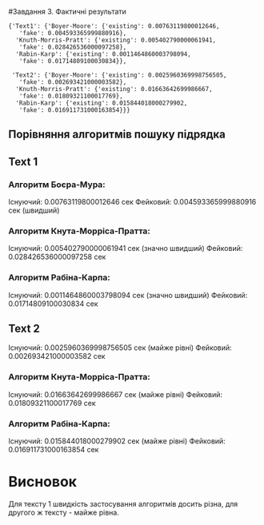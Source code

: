 #Завдання 3. Фактичні результати

```
{'Text1': {'Boyer-Moore': {'existing': 0.00763119800012646,
   'fake': 0.004593365999880916},
  'Knuth-Morris-Pratt': {'existing': 0.005402790000061941,
   'fake': 0.028426536000097258},
  'Rabin-Karp': {'existing': 0.0011464860003798094,
   'fake': 0.01714809100030834}},
   
 'Text2': {'Boyer-Moore': {'existing': 0.0025960369998756505,
   'fake': 0.002693421000003582},
  'Knuth-Morris-Pratt': {'existing': 0.01663642699986667,
   'fake': 0.01809321100017769},
  'Rabin-Karp': {'existing': 0.015844018000279902,
   'fake': 0.016911731000163854}}}
```

## Порівняння алгоритмів пошуку підрядка
## Text 1

### Алгоритм Боєра-Мура: 
Існуючий: 0.00763119800012646 сек
Фейковий: 0.004593365999880916 сек (швидший)

### Алгоритм Кнута-Морріса-Пратта: 
Існуючий: 0.005402790000061941 сек (значно швидший)
Фейковий: 0.028426536000097258 сек

### Алгоритм Рабіна-Карпа: 
Існуючий: 0.0011464860003798094 сек (значно швидший)
Фейковий: 0.01714809100030834 сек


## Text 2
Існуючий: 0.0025960369998756505 сек (майже рівні)
Фейковий: 0.002693421000003582 сек

### Алгоритм Кнута-Морріса-Пратта: 
Існуючий: 0.01663642699986667 сек (майже рівні)
Фейковий: 0.01809321100017769 сек

### Алгоритм Рабіна-Карпа: 
Існуючий: 0.015844018000279902 сек (майже рівні)
Фейковий: 0.016911731000163854 сек

# Висновок
Для тексту 1 швидкість застосування алгоритмів досить різна, для другого ж тексту - майже рівна.
